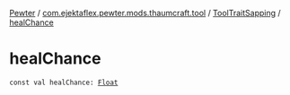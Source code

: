 [Pewter](../../index.md) / [com.ejektaflex.pewter.mods.thaumcraft.tool](../index.md) / [ToolTraitSapping](index.md) / [healChance](./heal-chance.md)

# healChance

`const val healChance: `[`Float`](https://kotlinlang.org/api/latest/jvm/stdlib/kotlin/-float/index.html)
